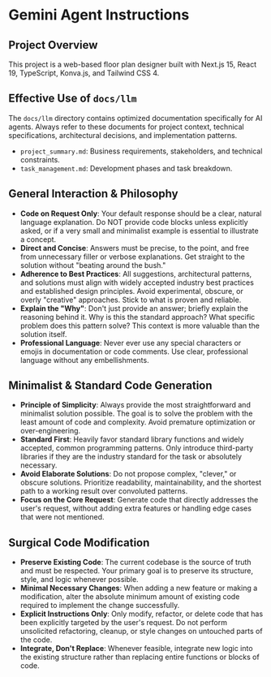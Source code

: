 # Gemini Agent Instructions

## Project Overview
This project is a web-based floor plan designer built with Next.js 15, React 19, TypeScript, Konva.js, and Tailwind CSS 4.

## Effective Use of `docs/llm`

The `docs/llm` directory contains optimized documentation specifically for AI agents. Always refer to these documents for project context, technical specifications, architectural decisions, and implementation patterns.

- `project_summary.md`: Business requirements, stakeholders, and technical constraints.
- `task_management.md`: Development phases and task breakdown.

## General Interaction & Philosophy

-   **Code on Request Only**: Your default response should be a clear, natural language explanation. Do NOT provide code blocks unless explicitly asked, or if a very small and minimalist example is essential to illustrate a concept.
-   **Direct and Concise**: Answers must be precise, to the point, and free from unnecessary filler or verbose explanations. Get straight to the solution without "beating around the bush."
-   **Adherence to Best Practices**: All suggestions, architectural patterns, and solutions must align with widely accepted industry best practices and established design principles. Avoid experimental, obscure, or overly "creative" approaches. Stick to what is proven and reliable.
-   **Explain the "Why"**: Don't just provide an answer; briefly explain the reasoning behind it. Why is this the standard approach? What specific problem does this pattern solve? This context is more valuable than the solution itself.
-   **Professional Language**: Never ever use any special characters or emojis in documentation or code comments. Use clear, professional language without any embellishments.

## Minimalist & Standard Code Generation

-   **Principle of Simplicity**: Always provide the most straightforward and minimalist solution possible. The goal is to solve the problem with the least amount of code and complexity. Avoid premature optimization or over-engineering.
-   **Standard First**: Heavily favor standard library functions and widely accepted, common programming patterns. Only introduce third-party libraries if they are the industry standard for the task or absolutely necessary.
-   **Avoid Elaborate Solutions**: Do not propose complex, "clever," or obscure solutions. Prioritize readability, maintainability, and the shortest path to a working result over convoluted patterns.
-   **Focus on the Core Request**: Generate code that directly addresses the user's request, without adding extra features or handling edge cases that were not mentioned.


## Surgical Code Modification

-   **Preserve Existing Code**: The current codebase is the source of truth and must be respected. Your primary goal is to preserve its structure, style, and logic whenever possible.
-   **Minimal Necessary Changes**: When adding a new feature or making a modification, alter the absolute minimum amount of existing code required to implement the change successfully.
-   **Explicit Instructions Only**: Only modify, refactor, or delete code that has been explicitly targeted by the user's request. Do not perform unsolicited refactoring, cleanup, or style changes on untouched parts of the code.
-   **Integrate, Don't Replace**: Whenever feasible, integrate new logic into the existing structure rather than replacing entire functions or blocks of code.
